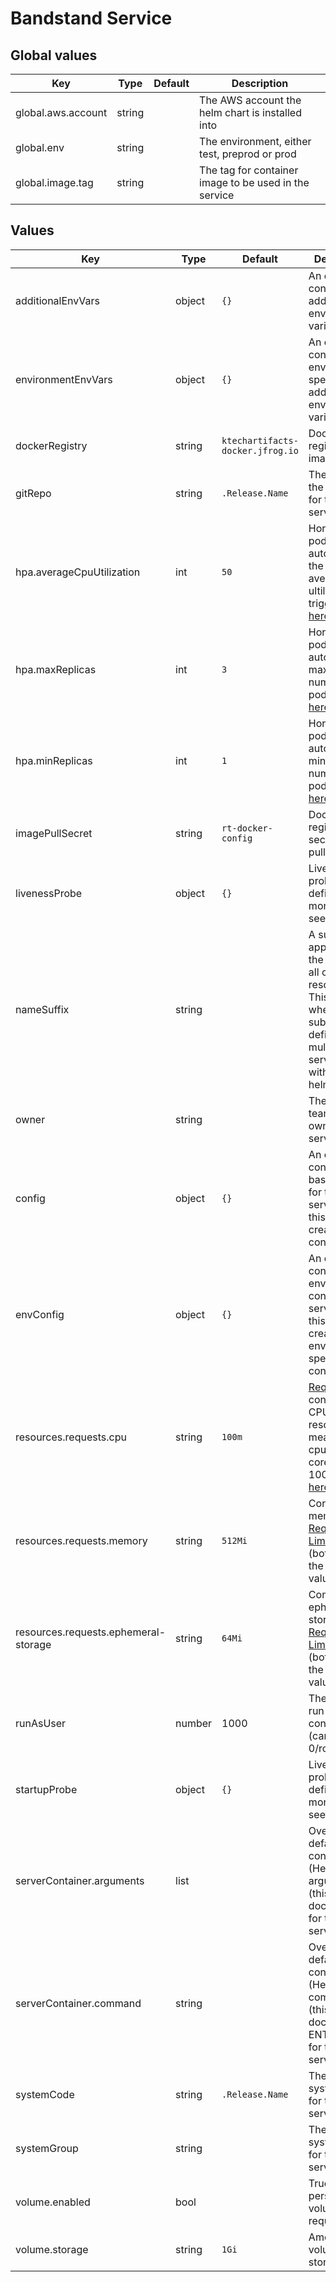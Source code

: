 # Bandstand Service

## Global values

| Key                | Type   | Default | Description                                           |
|--------------------|--------|---------|-------------------------------------------------------|
| global.aws.account | string |         | The AWS account the helm chart is installed into      |
| global.env         | string |         | The environment, either test, preprod or prod         |
| global.image.tag   | string |         | The tag for container image to be used in the service |

## Values

| Key                                  | Type   | Default                          | Description                                                                                                                                                                                                                                                                                         |
|--------------------------------------|--------|----------------------------------|-----------------------------------------------------------------------------------------------------------------------------------------------------------------------------------------------------------------------------------------------------------------------------------------------------|
| additionalEnvVars                    | object | `{}`                             | An object containing additional environment variables                                                                                                                                                                                                                                               |
| environmentEnvVars                   | object | `{}`                             | An object containing environment specific additional environment variables                                                                                                                                                                                                                          |
| dockerRegistry                       | string | `ktechartifacts-docker.jfrog.io` | Docker registry to pull images from                                                                                                                                                                                                                                                                 |
| gitRepo                              | string | `.Release.Name`                  | The name of the repository for the service                                                                                                                                                                                                                                                          |
| hpa.averageCpuUtilization            | int    | `50`                             | Horizontal pod autoscaler, the threshold average CPU ultilization to trigger, see [here](https://kubernetes.io/docs/tasks/run-application/horizontal-pod-autoscale/)                                                                                                                                |
| hpa.maxReplicas                      | int    | `3`                              | Horizontal pod autoscaler, maximum number of pods, see [here](https://kubernetes.io/docs/tasks/run-application/horizontal-pod-autoscale/)                                                                                                                                                           |
| hpa.minReplicas                      | int    | `1`                              | Horizontal pod autoscaler, minimum number of pods, see [here](https://kubernetes.io/docs/tasks/run-application/horizontal-pod-autoscale/)                                                                                                                                                           |
| imagePullSecret                      | string | `rt-docker-config`               | Docker registry secret for pulling image                                                                                                                                                                                                                                                            |
| livenessProbe                        | object | `{}`                             | Liveness probe definiton, for more details see [k8s docs](https://kubernetes.io/docs/tasks/configure-pod-container/configure-liveness-readiness-startup-probes/)                                                                                                                                    |
| nameSuffix                           | string |                                  | A suffix to be appended to the name of all created resources. This is useful when using subcharts to define multiple services within a single helm release                                                                                                                                          |
| owner                                | string |                                  | The GitHub team that owns the service                                                                                                                                                                                                                                                               |
| config                               | object | `{}`                             | An object containing base config for the service - use this for creating base config files.                                                                                                                                                                                                         |
| envConfig                            | object | `{}`                             | An object containing environment config for the service - use this for creating environment specific config files.                                                                                                                                                                                  |
| resources.requests.cpu               | string | `100m`                           | [Requests](https://kubernetes.io/docs/concepts/configuration/manage-resources-containers/#requests-and-limits) for container CPU resources measured in cpu units, one core is 1000m, see [here](https://kubernetes.io/docs/concepts/configuration/manage-resources-containers/#meaning-of-cpu)      |
| resources.requests.memory            | string | `512Mi`                          | Container memory [Requests and Limit](https://kubernetes.io/docs/concepts/configuration/manage-resources-containers/#requests-and-limits)see [here](https://kubernetes.io/docs/concepts/configuration/manage-resources-containers/#meaning-of-memory) (both set to the same value)                  |
| resources.requests.ephemeral-storage | string | `64Mi`                           | Container ephemeral storage [Requests and Limit](https://kubernetes.io/docs/concepts/configuration/manage-resources-containers/#requests-and-limits)see [here](https://kubernetes.io/docs/concepts/configuration/manage-resources-containers/#local-ephemeral-storage) (both set to the same value) |
| runAsUser                            | number | 1000                             | The user id to run the container as (cannot be 0/root)                                                                                                                                                                                                                                              |
| startupProbe                         | object | `{}`                             | Liveness probe definiton, for more details see [k8s docs](https://kubernetes.io/docs/tasks/configure-pod-container/configure-liveness-readiness-startup-probes/)                                                                                                                                    |
| serverContainer.arguments            | list   |                                  | Override the default container (Helm) arguments (this is the docker CMD) for the service Pod                                                                                                                                                                                                        |
| serverContainer.command              | string |                                  | Override the default container (Helm) command (this is the docker ENTRYPOINT) for the service Pod                                                                                                                                                                                                   |
| systemCode                           | string | `.Release.Name`                  | The systemCode for the service                                                                                                                                                                                                                                                                      |
| systemGroup                          | string |                                  | The systemGroup for the service                                                                                                                                                                                                                                                                     |
| volume.enabled                       | bool   |                                  | True if persistent volume is required                                                                                                                                                                                                                                                               |
| volume.storage                       | string | `1Gi`                            | Amount of volume storage                                                                                                                                                                                                                                                                            |

